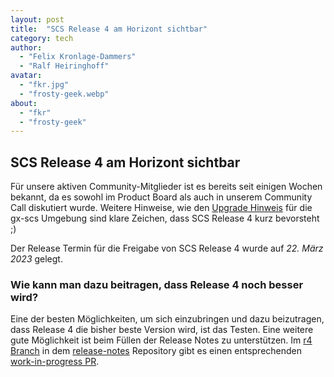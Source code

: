 ```yaml
---
layout: post
title:  "SCS Release 4 am Horizont sichtbar"
category: tech
author:
  - "Felix Kronlage-Dammers"
  - "Ralf Heiringhoff"
avatar:
  - "fkr.jpg"
  - "frosty-geek.webp"
about:
  - "fkr"
  - "frosty-geek"
---
```


## SCS Release 4 am Horizont sichtbar

Für unsere aktiven Community-Mitglieder ist es bereits seit einigen Wochen bekannt, da es
sowohl im Product Board als auch in unserem Community Call diskutiert wurde.
Weitere Hinweise, wie den [Upgrade Hinweis](https://scs.community/2023/03/09/gx-scs-r4-upgrade/) für die gx-scs
Umgebung sind klare Zeichen, dass SCS Release 4 kurz bevorsteht ;)

Der Release Termin für die Freigabe von SCS Release 4 wurde auf *22. März 2023* gelegt.

### Wie kann man dazu beitragen, dass Release 4 noch besser wird?

Eine der besten Möglichkeiten, um sich einzubringen und dazu beizutragen, dass Release 4 die
bisher beste Version wird, ist das Testen.
Eine weitere gute Möglichkeit ist beim Füllen der Release Notes zu unterstützen. Im [r4 Branch](https://github.com/SovereignCloudStack/release-notes/tree/feat/r4) in
dem [release-notes](https://github.com/SovereignCloudStack/release-notes) Repository gibt es einen entsprechenden [work-in-progress PR](https://github.com/SovereignCloudStack/release-notes/pull/5).

